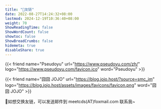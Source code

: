 ```yaml
---
title: "👫友链"
date: 2022-08-27T14:24:32+08:00
lastmod: 2024-12-19T10:36:40+08:00
weight: 70
ShowReadingTime: false
ShowWordCount: false
showtoc: false
ShowBreadCrumbs: false
hidemeta: true
disableShare: true
---
```


{{< friend name="Pseudoyu" url="https://www.pseudoyu.com/zh/" logo="https://www.pseudoyu.com/favicon.ico" word="Pseudoyu" >}}

{{< friend name="囧囧 JOJO" url="https://blog.jojo.host/?source=smc_im" logo="https://blog.jojo.host/assets/images/favicons/favicon.png" word="囧囧 JOJO" >}}

🤖如想交换友链，可以发送邮件到 meetcds(AT)foxmail.com 联系我~